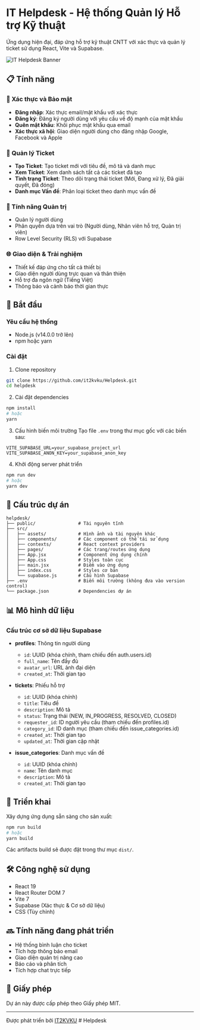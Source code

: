 # IT Helpdesk - Hệ thống Quản lý Hỗ trợ Kỹ thuật

Ứng dụng hiện đại, đáp ứng hỗ trợ kỹ thuật CNTT với xác thực và quản lý ticket sử dụng React, Vite và Supabase.

![IT Helpdesk Banner](https://via.placeholder.com/800x400?text=IT+Helpdesk+Dashboard)

## 📋 Tính năng

### 🔐 Xác thực và Bảo mật
- **Đăng nhập**: Xác thực email/mật khẩu với xác thực
- **Đăng ký**: Đăng ký người dùng với yêu cầu về độ mạnh của mật khẩu
- **Quên mật khẩu**: Khôi phục mật khẩu qua email
- **Xác thực xã hội**: Giao diện người dùng cho đăng nhập Google, Facebook và Apple

### 🎫 Quản lý Ticket
- **Tạo Ticket**: Tạo ticket mới với tiêu đề, mô tả và danh mục
- **Xem Ticket**: Xem danh sách tất cả các ticket đã tạo
- **Tình trạng Ticket**: Theo dõi trạng thái ticket (Mới, Đang xử lý, Đã giải quyết, Đã đóng)
- **Danh mục Vấn đề**: Phân loại ticket theo danh mục vấn đề

### 💼 Tính năng Quản trị
- Quản lý người dùng
- Phân quyền dựa trên vai trò (Người dùng, Nhân viên hỗ trợ, Quản trị viên)
- Row Level Security (RLS) với Supabase

### 🌐 Giao diện & Trải nghiệm
- Thiết kế đáp ứng cho tất cả thiết bị
- Giao diện người dùng trực quan và thân thiện
- Hỗ trợ đa ngôn ngữ (Tiếng Việt)
- Thông báo và cảnh báo thời gian thực

## 🚀 Bắt đầu

### Yêu cầu hệ thống
- Node.js (v14.0.0 trở lên)
- npm hoặc yarn

### Cài đặt

1. Clone repository
```bash
git clone https://github.com/it2kvku/Helpdesk.git
cd helpdesk
```

2. Cài đặt dependencies
```bash
npm install
# hoặc
yarn
```

3. Cấu hình biến môi trường
Tạo file `.env` trong thư mục gốc với các biến sau:
```
VITE_SUPABASE_URL=your_supabase_project_url
VITE_SUPABASE_ANON_KEY=your_supabase_anon_key
```

4. Khởi động server phát triển
```bash
npm run dev
# hoặc
yarn dev
```

## 📁 Cấu trúc dự án

```
helpdesk/
├── public/                # Tài nguyên tĩnh
├── src/
│   ├── assets/            # Hình ảnh và tài nguyên khác
│   ├── components/        # Các component có thể tái sử dụng
│   ├── contexts/          # React context providers
│   ├── pages/             # Các trang/routes ứng dụng
│   ├── App.jsx            # Component ứng dụng chính
│   ├── App.css            # Styles toàn cục
│   ├── main.jsx           # Điểm vào ứng dụng
│   ├── index.css          # Styles cơ bản
│   └── supabase.js        # Cấu hình Supabase
├── .env                   # Biến môi trường (không đưa vào version control)
└── package.json           # Dependencies dự án
```

## 📊 Mô hình dữ liệu

### Cấu trúc cơ sở dữ liệu Supabase

- **profiles**: Thông tin người dùng
  - `id`: UUID (khóa chính, tham chiếu đến auth.users.id)
  - `full_name`: Tên đầy đủ
  - `avatar_url`: URL ảnh đại diện
  - `created_at`: Thời gian tạo

- **tickets**: Phiếu hỗ trợ
  - `id`: UUID (khóa chính)
  - `title`: Tiêu đề
  - `description`: Mô tả
  - `status`: Trạng thái (NEW, IN_PROGRESS, RESOLVED, CLOSED)
  - `requester_id`: ID người yêu cầu (tham chiếu đến profiles.id)
  - `category_id`: ID danh mục (tham chiếu đến issue_categories.id)
  - `created_at`: Thời gian tạo
  - `updated_at`: Thời gian cập nhật

- **issue_categories**: Danh mục vấn đề
  - `id`: UUID (khóa chính)
  - `name`: Tên danh mục
  - `description`: Mô tả
  - `created_at`: Thời gian tạo

## 🔧 Triển khai

Xây dựng ứng dụng sẵn sàng cho sản xuất:
```bash
npm run build
# hoặc
yarn build
```

Các artifacts build sẽ được đặt trong thư mục `dist/`.

## 🛠️ Công nghệ sử dụng

- React 19
- React Router DOM 7
- Vite 7
- Supabase (Xác thực & Cơ sở dữ liệu)
- CSS (Tùy chỉnh)

## 🔜 Tính năng đang phát triển

- Hệ thống bình luận cho ticket
- Tích hợp thông báo email
- Giao diện quản trị nâng cao
- Báo cáo và phân tích
- Tích hợp chat trực tiếp

## 📄 Giấy phép

Dự án này được cấp phép theo Giấy phép MIT.

---

Được phát triển bởi [IT2KVKU](https://github.com/it2kvku)
#   H e l p d e s k 
 
 